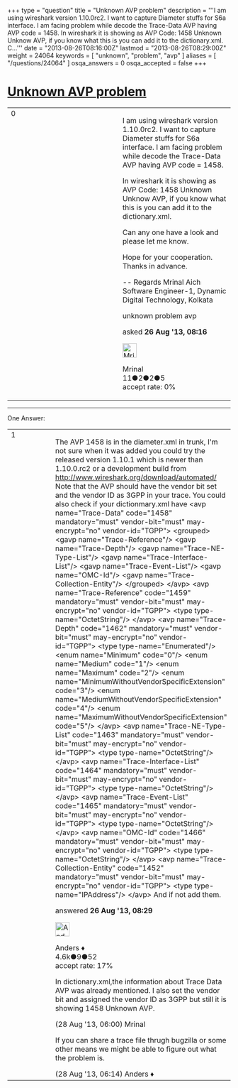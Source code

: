 +++
type = "question"
title = "Unknown AVP problem"
description = '''I am using wireshark version 1.10.0rc2. I want to capture Diameter stuffs for S6a interface. I am facing problem while decode the Trace-Data AVP having AVP code = 1458. In wireshark it is showing as  AVP Code: 1458 Unknown  Unknow AVP, if you know what this is you can add it to the dictionary.xml. C...'''
date = "2013-08-26T08:16:00Z"
lastmod = "2013-08-26T08:29:00Z"
weight = 24064
keywords = [ "unknown", "problem", "avp" ]
aliases = [ "/questions/24064" ]
osqa_answers = 0
osqa_accepted = false
+++

<div class="headNormal">

# [Unknown AVP problem](/questions/24064/unknown-avp-problem)

</div>

<div id="main-body">

<div id="askform">

<table id="question-table" style="width:100%;"><colgroup><col style="width: 50%" /><col style="width: 50%" /></colgroup><tbody><tr class="odd"><td style="width: 30px; vertical-align: top"><div class="vote-buttons"><div id="post-24064-score" class="post-score" title="current number of votes">0</div><div id="favorite-count" class="favorite-count"></div></div></td><td><div id="item-right"><div class="question-body"><p>I am using wireshark version 1.10.0rc2. I want to capture Diameter stuffs for S6a interface. I am facing problem while decode the Trace-Data AVP having AVP code = 1458.</p><p>In wireshark it is showing as AVP Code: 1458 Unknown Unknow AVP, if you know what this is you can add it to the dictionary.xml.</p><p>Can any one have a look and please let me know.</p><p>Hope for your cooperation. Thanks in advance.</p><p>-- Regards Mrinal Aich Software Engineer-1, Dynamic Digital Technology, Kolkata</p></div><div id="question-tags" class="tags-container tags">unknown problem avp</div><div id="question-controls" class="post-controls"></div><div class="post-update-info-container"><div class="post-update-info post-update-info-user"><p>asked <strong>26 Aug '13, 08:16</strong></p><img src="https://secure.gravatar.com/avatar/6ac0d9e777e77faa8d859fc0f335919a?s=32&amp;d=identicon&amp;r=g" class="gravatar" width="32" height="32" alt="Mrinal&#39;s gravatar image" /><p>Mrinal<br />
<span class="score" title="11 reputation points">11</span><span title="2 badges"><span class="badge1">●</span><span class="badgecount">2</span></span><span title="2 badges"><span class="silver">●</span><span class="badgecount">2</span></span><span title="5 badges"><span class="bronze">●</span><span class="badgecount">5</span></span><br />
<span class="accept_rate" title="Rate of the user&#39;s accepted answers">accept rate:</span> <span title="Mrinal has no accepted answers">0%</span></p></div></div><div id="comments-container-24064" class="comments-container"></div><div id="comment-tools-24064" class="comment-tools"></div><div class="clear"></div><div id="comment-24064-form-container" class="comment-form-container"></div><div class="clear"></div></div></td></tr></tbody></table>

------------------------------------------------------------------------

<div class="tabBar">

<span id="sort-top"></span>

<div class="headQuestions">

One Answer:

</div>

</div>

<span id="24065"></span>

<div id="answer-container-24065" class="answer">

<table style="width:100%;"><colgroup><col style="width: 50%" /><col style="width: 50%" /></colgroup><tbody><tr class="odd"><td style="width: 30px; vertical-align: top"><div class="vote-buttons"><div id="post-24065-score" class="post-score" title="current number of votes">1</div></div></td><td><div class="item-right"><div class="answer-body"><p>The AVP 1458 is in the diameter.xml in trunk, I'm not sure when it was added you could try the released version 1.10.1 which is newer than 1.10.0.rc2 or a development build from <a href="http://www.wireshark.org/download/automated/">http://www.wireshark.org/download/automated/</a> Note that the AVP should have the vendor bit set and the vendor ID as 3GPP in your trace. You could also check if your dictionmary.xml have &lt;avp name="Trace-Data" code="1458" mandatory="must" vendor-bit="must" may-encrypt="no" vendor-id="TGPP"&gt; &lt;grouped&gt; &lt;gavp name="Trace-Reference"/&gt; &lt;gavp name="Trace-Depth"/&gt; &lt;gavp name="Trace-NE-Type-List"/&gt; &lt;gavp name="Trace-Interface-List"/&gt; &lt;gavp name="Trace-Event-List"/&gt; &lt;gavp name="OMC-Id"/&gt; &lt;gavp name="Trace-Collection-Entity"/&gt; &lt;/grouped&gt; &lt;/avp&gt; &lt;avp name="Trace-Reference" code="1459" mandatory="must" vendor-bit="must" may-encrypt="no" vendor-id="TGPP"&gt; &lt;type type-name="OctetString"/&gt; &lt;/avp&gt; &lt;avp name="Trace-Depth" code="1462" mandatory="must" vendor-bit="must" may-encrypt="no" vendor-id="TGPP"&gt; &lt;type type-name="Enumerated"/&gt; &lt;enum name="Minimum" code="0"/&gt; &lt;enum name="Medium" code="1"/&gt; &lt;enum name="Maximum" code="2"/&gt; &lt;enum name="MinimumWithoutVendorSpecificExtension" code="3"/&gt; &lt;enum name="MediumWithoutVendorSpecificExtension" code="4"/&gt; &lt;enum name="MaximumWithoutVendorSpecificExtension" code="5"/&gt; &lt;/avp&gt; &lt;avp name="Trace-NE-Type-List" code="1463" mandatory="must" vendor-bit="must" may-encrypt="no" vendor-id="TGPP"&gt; &lt;type type-name="OctetString"/&gt; &lt;/avp&gt; &lt;avp name="Trace-Interface-List" code="1464" mandatory="must" vendor-bit="must" may-encrypt="no" vendor-id="TGPP"&gt; &lt;type type-name="OctetString"/&gt; &lt;/avp&gt; &lt;avp name="Trace-Event-List" code="1465" mandatory="must" vendor-bit="must" may-encrypt="no" vendor-id="TGPP"&gt; &lt;type type-name="OctetString"/&gt; &lt;/avp&gt; &lt;avp name="OMC-Id" code="1466" mandatory="must" vendor-bit="must" may-encrypt="no" vendor-id="TGPP"&gt; &lt;type type-name="OctetString"/&gt; &lt;/avp&gt; &lt;avp name="Trace-Collection-Entity" code="1452" mandatory="must" vendor-bit="must" may-encrypt="no" vendor-id="TGPP"&gt; &lt;type type-name="IPAddress"/&gt; &lt;/avp&gt; And if not add them.</p></div><div class="answer-controls post-controls"></div><div class="post-update-info-container"><div class="post-update-info post-update-info-user"><p>answered <strong>26 Aug '13, 08:29</strong></p><img src="https://secure.gravatar.com/avatar/2d3d425a7a829209431fb38d326b53af?s=32&amp;d=identicon&amp;r=g" class="gravatar" width="32" height="32" alt="Anders&#39;s gravatar image" /><p>Anders ♦<br />
<span class="score" title="4578 reputation points"><span>4.6k</span></span><span title="9 badges"><span class="silver">●</span><span class="badgecount">9</span></span><span title="52 badges"><span class="bronze">●</span><span class="badgecount">52</span></span><br />
<span class="accept_rate" title="Rate of the user&#39;s accepted answers">accept rate:</span> <span title="Anders has 56 accepted answers">17%</span></p></div></div><div id="comments-container-24065" class="comments-container"><span id="24125"></span><div id="comment-24125" class="comment"><div id="post-24125-score" class="comment-score"></div><div class="comment-text"><p>In dictionary.xml,the information about Trace Data AVP was already mentioned. I also set the vendor bit and assigned the vendor ID as 3GPP but still it is showing 1458 Unknown AVP.</p></div><div id="comment-24125-info" class="comment-info"><span class="comment-age">(28 Aug '13, 06:00)</span> Mrinal</div></div><span id="24127"></span><div id="comment-24127" class="comment"><div id="post-24127-score" class="comment-score"></div><div class="comment-text"><p>If you can share a trace file thrugh bugzilla or some other means we might be able to figure out what the problem is.</p></div><div id="comment-24127-info" class="comment-info"><span class="comment-age">(28 Aug '13, 06:14)</span> Anders ♦</div></div></div><div id="comment-tools-24065" class="comment-tools"></div><div class="clear"></div><div id="comment-24065-form-container" class="comment-form-container"></div><div class="clear"></div></div></td></tr></tbody></table>

</div>

<div class="paginator-container-left">

</div>

</div>

</div>

